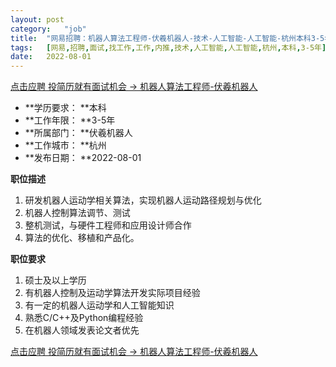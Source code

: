 ```yaml
---
layout:	post
category:	"job"
title:	"网易招聘：机器人算法工程师-伏羲机器人-技术-人工智能-人工智能-杭州本科3-5年"
tags:	[网易,招聘,面试,找工作,工作,内推,技术,人工智能,人工智能,杭州,本科,3-5年]
date:	2022-08-01
---
```


[点击应聘 投简历就有面试机会 -> 机器人算法工程师-伏羲机器人](http://mobile.bole.netease.com/bole/boleDetail?id=37630&employeeId=346f03c3cda5f04c&key=all)



- **学历要求： **本科
- **工作年限： **3-5年
- **所属部门： **伏羲机器人
- **工作城市： **杭州
- **发布日期： **2022-08-01



**职位描述**
1. 研发机器人运动学相关算法，实现机器人运动路径规划与优化
2. 机器人控制算法调节、测试
3. 整机测试，与硬件工程师和应用设计师合作
4. 算法的优化、移植和产品化。




**职位要求**
1. 硕士及以上学历
2. 有机器人控制及运动学算法开发实际项目经验
3. 有一定的机器人运动学和人工智能知识
4. 熟悉C/C++及Python编程经验
5. 在机器人领域发表论文者优先



[点击应聘 投简历就有面试机会 -> 机器人算法工程师-伏羲机器人](http://mobile.bole.netease.com/bole/boleDetail?id=37630&employeeId=346f03c3cda5f04c&key=all)